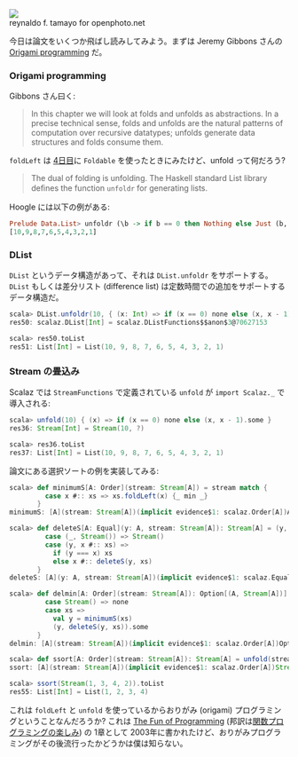 <div class="floatingimage">
<img src="http://eed3si9n.com/images/openphoto-19035bw.jpg">
<div class="credit">reynaldo f. tamayo for openphoto.net</div>
</div>


今日は論文をいくつか飛ばし読みしてみよう。まずは Jeremy Gibbons さんの [Origami programming](http://www.cs.ox.ac.uk/jeremy.gibbons/publications/origami.pdf) だ。

### Origami programming

Gibbons さん曰く:

> In this chapter we will look at folds and unfolds as abstractions. In a precise technical sense, folds and unfolds are the natural patterns of computation over recursive datatypes; unfolds generate data structures and folds consume them.

`foldLeft` は [4日目](http://eed3si9n.com/ja/learning-scalaz-day4)に `Foldable` を使ったときにみたけど、unfold って何だろう?

> The dual of folding is unfolding. The Haskell standard List library deﬁnes the function `unfoldr` for generating lists.

Hoogle には以下の例がある:

```haskell
Prelude Data.List> unfoldr (\b -> if b == 0 then Nothing else Just (b, b-1)) 10
[10,9,8,7,6,5,4,3,2,1]
```

### DList

`DList` というデータ構造があって、それは `DList.unfoldr` をサポートする。`DList` もしくは差分リスト (difference list) は定数時間での追加をサポートするデータ構造だ。

```scala
scala> DList.unfoldr(10, { (x: Int) => if (x == 0) none else (x, x - 1).some })
res50: scalaz.DList[Int] = scalaz.DListFunctions$$anon$3@70627153

scala> res50.toList
res51: List[Int] = List(10, 9, 8, 7, 6, 5, 4, 3, 2, 1)
```

### Stream の畳込み

Scalaz では `StreamFunctions` で定義されている `unfold` が `import Scalaz._` で導入される:

```scala
scala> unfold(10) { (x) => if (x == 0) none else (x, x - 1).some }
res36: Stream[Int] = Stream(10, ?)

scala> res36.toList
res37: List[Int] = List(10, 9, 8, 7, 6, 5, 4, 3, 2, 1)
```

論文にある選択ソートの例を実装してみる:

```scala
scala> def minimumS[A: Order](stream: Stream[A]) = stream match {
         case x #:: xs => xs.foldLeft(x) {_ min _}
       }
minimumS: [A](stream: Stream[A])(implicit evidence$1: scalaz.Order[A])A

scala> def deleteS[A: Equal](y: A, stream: Stream[A]): Stream[A] = (y, stream) match {
         case (_, Stream()) => Stream()
         case (y, x #:: xs) =>
           if (y === x) xs
           else x #:: deleteS(y, xs) 
       }
deleteS: [A](y: A, stream: Stream[A])(implicit evidence$1: scalaz.Equal[A])Stream[A]

scala> def delmin[A: Order](stream: Stream[A]): Option[(A, Stream[A])] = stream match {
         case Stream() => none
         case xs =>
           val y = minimumS(xs)
           (y, deleteS(y, xs)).some
       }
delmin: [A](stream: Stream[A])(implicit evidence$1: scalaz.Order[A])Option[(A, Stream[A])]

scala> def ssort[A: Order](stream: Stream[A]): Stream[A] = unfold(stream){delmin[A]}
ssort: [A](stream: Stream[A])(implicit evidence$1: scalaz.Order[A])Stream[A]

scala> ssort(Stream(1, 3, 4, 2)).toList
res55: List[Int] = List(1, 2, 3, 4)
```

これは `foldLeft` と `unfold` を使っているからおりがみ (origami) プログラミングということなんだろうか? これは [The Fun of Programming](http://www.cs.ox.ac.uk/publications/books/fop/) (邦訳は[関数プログラミングの楽しみ](http://www.amazon.co.jp/dp/4274068056)) の 1章として 2003年に書かれたけど、おりがみプログラミングがその後流行ったかどうかは僕は知らない。
